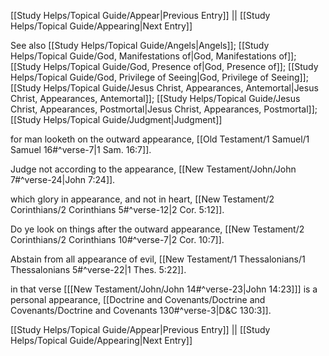 [[Study Helps/Topical Guide/Appear|Previous Entry]]  ||  [[Study Helps/Topical Guide/Appearing|Next Entry]]

 See also [[Study Helps/Topical Guide/Angels|Angels]]; [[Study Helps/Topical Guide/God, Manifestations of|God, Manifestations of]]; [[Study Helps/Topical Guide/God, Presence of|God, Presence of]]; [[Study Helps/Topical Guide/God, Privilege of Seeing|God, Privilege of Seeing]]; [[Study Helps/Topical Guide/Jesus Christ, Appearances, Antemortal|Jesus Christ, Appearances, Antemortal]]; [[Study Helps/Topical Guide/Jesus Christ, Appearances, Postmortal|Jesus Christ, Appearances, Postmortal]]; [[Study Helps/Topical Guide/Judgment|Judgment]]

 for man looketh on the outward appearance, [[Old Testament/1 Samuel/1 Samuel 16#^verse-7|1 Sam. 16:7]].

 Judge not according to the appearance, [[New Testament/John/John 7#^verse-24|John 7:24]].

 which glory in appearance, and not in heart, [[New Testament/2 Corinthians/2 Corinthians 5#^verse-12|2 Cor. 5:12]].

 Do ye look on things after the outward appearance, [[New Testament/2 Corinthians/2 Corinthians 10#^verse-7|2 Cor. 10:7]].

 Abstain from all appearance of evil, [[New Testament/1 Thessalonians/1 Thessalonians 5#^verse-22|1 Thes. 5:22]].

 in that verse [[[New Testament/John/John 14#^verse-23|John 14:23]]] is a personal appearance, [[Doctrine and Covenants/Doctrine and Covenants/Doctrine and Covenants 130#^verse-3|D&C 130:3]].

[[Study Helps/Topical Guide/Appear|Previous Entry]]  ||  [[Study Helps/Topical Guide/Appearing|Next Entry]]